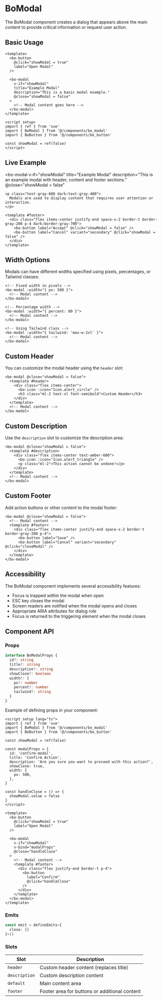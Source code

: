 # BoModal

The BoModal component creates a dialog that appears above the main content to provide critical information or request user action.

## Basic Usage

```vue
<template>
  <bo-button
    @click="showModal = true"
    label="Open Modal"
  />

  <bo-modal
    v-if="showModal"
    title="Example Modal"
    description="This is a basic modal example."
    @close="showModal = false"
  >
    <!-- Modal content goes here -->
  </bo-modal>
</template>

<script setup>
import { ref } from 'vue'
import { BoModal } from '@/components/bo_modal'
import { BoButton } from '@/components/bo_button'

const showModal = ref(false)
</script>
```

## Live Example

<script setup>
import { ref } from 'vue';
import { BoModal } from '@/components/bo_modal';
import { BoButton, BoButtonVariant } from '@/components/bo_button';
import { bo-text, BoFontSize, BoTextColor } from '@/components/bo_text';

const showModal = ref(false);
</script>

<div class="flex flex-col gap-4">
  <bo-button 
    label="Open Modal Example" 
    @click="showModal = true"
  />

<bo-modal
v-if="showModal"
title="Example Modal"
description="This is an example modal with header, content and footer sections."
@close="showModal = false"

>

    <p class="text-gray-600 dark:text-gray-400">
      Modals are used to display content that requires user attention or interaction.
    </p>

    <template #footer>
      <div class="flex items-center justify-end space-x-2 border-t border-gray-200 p-4 dark:border-gray-700">
        <bo-button label="Accept" @click="showModal = false" />
        <bo-button label="Cancel" variant="secondary" @click="showModal = false" />
      </div>
    </template>

  </bo-modal>
</div>

## Width Options

Modals can have different widths specified using pixels, percentages, or Tailwind classes:

```vue
<!-- Fixed width in pixels -->
<bo-modal :width="{ px: 500 }">
  <!-- Modal content -->
</bo-modal>

<!-- Percentage width -->
<bo-modal :width="{ percent: 80 }">
  <!-- Modal content -->
</bo-modal>

<!-- Using Tailwind class -->
<bo-modal :width="{ tailwind: 'max-w-2xl' }">
  <!-- Modal content -->
</bo-modal>
```

## Custom Header

You can customize the modal header using the `header` slot:

```vue
<bo-modal @close="showModal = false">
  <template #header>
    <div class="flex items-center">
      <bo-icon :icon="Icon.alert_circle" />
      <h3 class="ml-2 text-xl font-semibold">Custom Header</h3>
    </div>
  </template>
  <!-- Modal content -->
</bo-modal>
```

## Custom Description

Use the `description` slot to customize the description area:

```vue
<bo-modal @close="showModal = false">
  <template #description>
    <div class="flex items-center text-amber-600">
      <bo-icon :icon="Icon.alert_triangle" />
      <p class="ml-2">This action cannot be undone!</p>
    </div>
  </template>
  <!-- Modal content -->
</bo-modal>
```

## Custom Footer

Add action buttons or other content to the modal footer:

```vue
<bo-modal @close="showModal = false">
  <!-- Modal content -->
  <template #footer>
    <div class="flex items-center justify-end space-x-2 border-t border-gray-200 p-4">
      <bo-button label="Save" />
      <bo-button label="Cancel" variant="secondary" @click="closeModal" />
    </div>
  </template>
</bo-modal>
```

## Accessibility

The BoModal component implements several accessibility features:

- Focus is trapped within the modal when open
- ESC key closes the modal
- Screen readers are notified when the modal opens and closes
- Appropriate ARIA attributes for dialog role
- Focus is returned to the triggering element when the modal closes

## Component API

### Props

```ts
interface BoModalProps {
  id?: string
  title?: string
  description?: string
  showClose?: boolean
  width?: {
    px?: number
    percent?: number
    tailwind?: string
  }
}
```

Example of defining props in your component:

```vue
<script setup lang="ts">
import { ref } from 'vue'
import { BoModal } from '@/components/bo_modal'
import { BoButton } from '@/components/bo_button'

const showModal = ref(false)

const modalProps = {
  id: 'confirm-modal',
  title: 'Confirm Action',
  description: 'Are you sure you want to proceed with this action?',
  showClose: true,
  width: {
    px: 500,
  },
}

const handleClose = () => {
  showModal.value = false
}
</script>

<template>
  <bo-button
    @click="showModal = true"
    label="Open Modal"
  />

  <bo-modal
    v-if="showModal"
    v-bind="modalProps"
    @close="handleClose"
  >
    <!-- Modal content -->
    <template #footer>
      <div class="flex justify-end border-t p-4">
        <bo-button
          label="Confirm"
          @click="handleClose"
        />
      </div>
    </template>
  </bo-modal>
</template>
```

### Emits

```ts
const emit = defineEmits<{
  close: []
}>()
```

### Slots

| Slot          | Description                                   |
| ------------- | --------------------------------------------- |
| `header`      | Custom header content (replaces title)        |
| `description` | Custom description content                    |
| `default`     | Main content area                             |
| `footer`      | Footer area for buttons or additional content |
